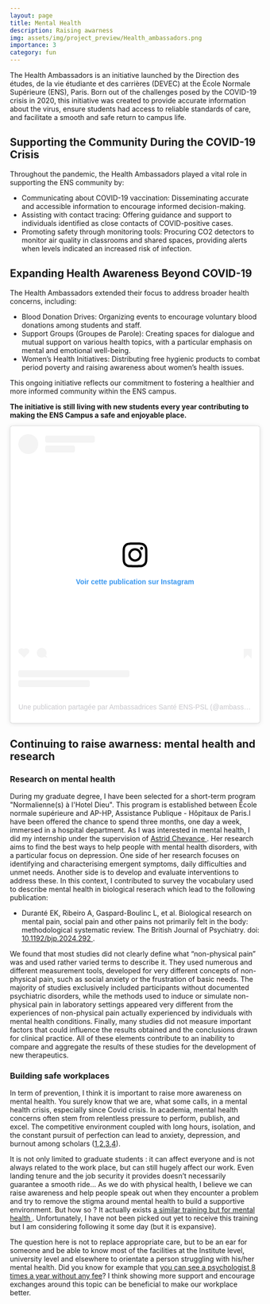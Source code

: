 ```yaml
---
layout: page
title: Mental Health
description: Raising awarness
img: assets/img/project_preview/Health_ambassadors.png
importance: 3
category: fun
---
```


The Health Ambassadors is an initiative launched by the Direction des études, de la vie étudiante et des carrières (DEVEC) at the École Normale Supérieure (ENS), Paris. Born out of the challenges posed by the COVID-19 crisis in 2020, this initiative was created to provide accurate information about the virus, ensure students had access to reliable standards of care, and facilitate a smooth and safe return to campus life.

## Supporting the Community During the COVID-19 Crisis
Throughout the pandemic, the Health Ambassadors played a vital role in supporting the ENS community by:

<ul>
    <li> Communicating about COVID-19 vaccination: Disseminating accurate and accessible information to encourage informed decision-making.</li>
    <li>Assisting with contact tracing: Offering guidance and support to individuals identified as close contacts of COVID-positive cases.</li>
    <li>Promoting safety through monitoring tools: Procuring CO2 detectors to monitor air quality in classrooms and shared spaces, providing alerts when levels indicated an increased risk of infection.</li>
</ul>

## Expanding Health Awareness Beyond COVID-19
The Health Ambassadors extended their focus to address broader health concerns, including:
<ul>
    <li>Blood Donation Drives: Organizing events to encourage voluntary blood donations among students and staff.</li>
    <li> Support Groups (Groupes de Parole): Creating spaces for dialogue and mutual support on various health topics, with a particular emphasis on mental and emotional well-being.</li>
    <li>Women’s Health Initiatives: Distributing free hygienic products to combat period poverty and raising awareness about women’s health issues.</li>
</ul>
This ongoing initiative reflects our commitment to fostering a healthier and more informed community within the ENS campus.

<b>The initiative is still living with new students every year contributing to making the ENS Campus a safe and enjoyable place.</b>

<blockquote class="instagram-media" data-instgrm-captioned data-instgrm-permalink="https://www.instagram.com/p/CV_FOJwq-o6/?utm_source=ig_embed&amp;utm_campaign=loading" data-instgrm-version="14" style=" background:#FFF; border:0; border-radius:3px; box-shadow:0 0 1px 0 rgba(0,0,0,0.5),0 1px 10px 0 rgba(0,0,0,0.15); margin: 1px; max-width:540px; min-width:326px; padding:0; width:99.375%; width:-webkit-calc(100% - 2px); width:calc(100% - 2px);"><div style="padding:16px;"> <a href="https://www.instagram.com/p/CV_FOJwq-o6/?utm_source=ig_embed&amp;utm_campaign=loading" style=" background:#FFFFFF; line-height:0; padding:0 0; text-align:center; text-decoration:none; width:100%;" target="_blank"> <div style=" display: flex; flex-direction: row; align-items: center;"> <div style="background-color: #F4F4F4; border-radius: 50%; flex-grow: 0; height: 40px; margin-right: 14px; width: 40px;"></div> <div style="display: flex; flex-direction: column; flex-grow: 1; justify-content: center;"> <div style=" background-color: #F4F4F4; border-radius: 4px; flex-grow: 0; height: 14px; margin-bottom: 6px; width: 100px;"></div> <div style=" background-color: #F4F4F4; border-radius: 4px; flex-grow: 0; height: 14px; width: 60px;"></div></div></div><div style="padding: 19% 0;"></div> <div style="display:block; height:50px; margin:0 auto 12px; width:50px;"><svg width="50px" height="50px" viewBox="0 0 60 60" version="1.1" xmlns="https://www.w3.org/2000/svg" xmlns:xlink="https://www.w3.org/1999/xlink"><g stroke="none" stroke-width="1" fill="none" fill-rule="evenodd"><g transform="translate(-511.000000, -20.000000)" fill="#000000"><g><path d="M556.869,30.41 C554.814,30.41 553.148,32.076 553.148,34.131 C553.148,36.186 554.814,37.852 556.869,37.852 C558.924,37.852 560.59,36.186 560.59,34.131 C560.59,32.076 558.924,30.41 556.869,30.41 M541,60.657 C535.114,60.657 530.342,55.887 530.342,50 C530.342,44.114 535.114,39.342 541,39.342 C546.887,39.342 551.658,44.114 551.658,50 C551.658,55.887 546.887,60.657 541,60.657 M541,33.886 C532.1,33.886 524.886,41.1 524.886,50 C524.886,58.899 532.1,66.113 541,66.113 C549.9,66.113 557.115,58.899 557.115,50 C557.115,41.1 549.9,33.886 541,33.886 M565.378,62.101 C565.244,65.022 564.756,66.606 564.346,67.663 C563.803,69.06 563.154,70.057 562.106,71.106 C561.058,72.155 560.06,72.803 558.662,73.347 C557.607,73.757 556.021,74.244 553.102,74.378 C549.944,74.521 548.997,74.552 541,74.552 C533.003,74.552 532.056,74.521 528.898,74.378 C525.979,74.244 524.393,73.757 523.338,73.347 C521.94,72.803 520.942,72.155 519.894,71.106 C518.846,70.057 518.197,69.06 517.654,67.663 C517.244,66.606 516.755,65.022 516.623,62.101 C516.479,58.943 516.448,57.996 516.448,50 C516.448,42.003 516.479,41.056 516.623,37.899 C516.755,34.978 517.244,33.391 517.654,32.338 C518.197,30.938 518.846,29.942 519.894,28.894 C520.942,27.846 521.94,27.196 523.338,26.654 C524.393,26.244 525.979,25.756 528.898,25.623 C532.057,25.479 533.004,25.448 541,25.448 C548.997,25.448 549.943,25.479 553.102,25.623 C556.021,25.756 557.607,26.244 558.662,26.654 C560.06,27.196 561.058,27.846 562.106,28.894 C563.154,29.942 563.803,30.938 564.346,32.338 C564.756,33.391 565.244,34.978 565.378,37.899 C565.522,41.056 565.552,42.003 565.552,50 C565.552,57.996 565.522,58.943 565.378,62.101 M570.82,37.631 C570.674,34.438 570.167,32.258 569.425,30.349 C568.659,28.377 567.633,26.702 565.965,25.035 C564.297,23.368 562.623,22.342 560.652,21.575 C558.743,20.834 556.562,20.326 553.369,20.18 C550.169,20.033 549.148,20 541,20 C532.853,20 531.831,20.033 528.631,20.18 C525.438,20.326 523.257,20.834 521.349,21.575 C519.376,22.342 517.703,23.368 516.035,25.035 C514.368,26.702 513.342,28.377 512.574,30.349 C511.834,32.258 511.326,34.438 511.181,37.631 C511.035,40.831 511,41.851 511,50 C511,58.147 511.035,59.17 511.181,62.369 C511.326,65.562 511.834,67.743 512.574,69.651 C513.342,71.625 514.368,73.296 516.035,74.965 C517.703,76.634 519.376,77.658 521.349,78.425 C523.257,79.167 525.438,79.673 528.631,79.82 C531.831,79.965 532.853,80.001 541,80.001 C549.148,80.001 550.169,79.965 553.369,79.82 C556.562,79.673 558.743,79.167 560.652,78.425 C562.623,77.658 564.297,76.634 565.965,74.965 C567.633,73.296 568.659,71.625 569.425,69.651 C570.167,67.743 570.674,65.562 570.82,62.369 C570.966,59.17 571,58.147 571,50 C571,41.851 570.966,40.831 570.82,37.631"></path></g></g></g></svg></div><div style="padding-top: 8px;"> <div style=" color:#3897f0; font-family:Arial,sans-serif; font-size:14px; font-style:normal; font-weight:550; line-height:18px;">Voir cette publication sur Instagram</div></div><div style="padding: 12.5% 0;"></div> <div style="display: flex; flex-direction: row; margin-bottom: 14px; align-items: center;"><div> <div style="background-color: #F4F4F4; border-radius: 50%; height: 12.5px; width: 12.5px; transform: translateX(0px) translateY(7px);"></div> <div style="background-color: #F4F4F4; height: 12.5px; transform: rotate(-45deg) translateX(3px) translateY(1px); width: 12.5px; flex-grow: 0; margin-right: 14px; margin-left: 2px;"></div> <div style="background-color: #F4F4F4; border-radius: 50%; height: 12.5px; width: 12.5px; transform: translateX(9px) translateY(-18px);"></div></div><div style="margin-left: 8px;"> <div style=" background-color: #F4F4F4; border-radius: 50%; flex-grow: 0; height: 20px; width: 20px;"></div> <div style=" width: 0; height: 0; border-top: 2px solid transparent; border-left: 6px solid #f4f4f4; border-bottom: 2px solid transparent; transform: translateX(16px) translateY(-4px) rotate(30deg)"></div></div><div style="margin-left: auto;"> <div style=" width: 0px; border-top: 8px solid #F4F4F4; border-right: 8px solid transparent; transform: translateY(16px);"></div> <div style=" background-color: #F4F4F4; flex-grow: 0; height: 12px; width: 16px; transform: translateY(-4px);"></div> <div style=" width: 0; height: 0; border-top: 8px solid #F4F4F4; border-left: 8px solid transparent; transform: translateY(-4px) translateX(8px);"></div></div></div> <div style="display: flex; flex-direction: column; flex-grow: 1; justify-content: center; margin-bottom: 24px;"> <div style=" background-color: #F4F4F4; border-radius: 4px; flex-grow: 0; height: 14px; margin-bottom: 6px; width: 224px;"></div> <div style=" background-color: #F4F4F4; border-radius: 4px; flex-grow: 0; height: 14px; width: 144px;"></div></div></a><p style=" color:#c9c8cd; font-family:Arial,sans-serif; font-size:14px; line-height:17px; margin-bottom:0; margin-top:8px; overflow:hidden; padding:8px 0 7px; text-align:center; text-overflow:ellipsis; white-space:nowrap;"><a href="https://www.instagram.com/p/CV_FOJwq-o6/?utm_source=ig_embed&amp;utm_campaign=loading" style=" color:#c9c8cd; font-family:Arial,sans-serif; font-size:14px; font-style:normal; font-weight:normal; line-height:17px; text-decoration:none;" target="_blank">Une publication partagée par Ambassadrices Santé ENS-PSL (@ambassadeurs_sante_ens)</a></p></div></blockquote>
<script async src="//www.instagram.com/embed.js"></script>


## Continuing to raise awarness: mental health and research

### Research on mental health

During my graduate degree, I have been selected for a short-term program "Normalienne(s) à l'Hotel Dieu". This program is established between École normale supérieure and AP-HP, Assistance Publique - Hôpitaux de Paris.I have been offered the chance to spend three months, one day a week, immersed in a hospital department. As I was interested in mental health, I did my internship under the supervision of <a href="https://www.astrid-chevance.fr/"> Astrid Chevance </a>. Her research aims to find the best ways to help people with mental health disorders, with a particular focus on depression. One side of her research focuses on identifying and characterising emergent symptoms, daily difficulties and unmet needs. Another side is to develop and evaluate interventions to address these. In this context, I contributed to survey the vocabulary used to describe mental health in biological reserach which lead to the following publication:

- Duranté EK, Ribeiro A, Gaspard-Boulinc L, et al. Biological research on mental pain, social pain and other pains not primarily felt in the body: methodological systematic review. The British Journal of Psychiatry. doi:<a href="https://doi.org/10.1192/bjp.2024.292"> 10.1192/bjp.2024.292 </a>.

We found that most studies did not clearly define what “non-physical pain” was and used rather varied terms to describe it. They used numerous and different measurement tools, developed for very different concepts of non-physical pain, such as social anxiety or the frustration of basic needs. The majority of studies exclusively included participants without documented psychiatric disorders, while the methods used to induce or simulate non-physical pain in laboratory settings appeared very different from the experiences of non-physical pain actually experienced by individuals with mental health conditions. Finally, many studies did not measure important factors that could influence the results obtained and the conclusions drawn for clinical practice. All of these elements contribute to an inability to compare and aggregate the results of these studies for the development of new therapeutics.


### Building safe workplaces

In term of prevention, I think it is important to raise more awareness on mental health. You surely know that we are, what some calls, in a mental health crisis, especially since Covid crisis. In academia, mental health concerns often stem from relentless pressure to perform, publish, and excel. The competitive environment coupled with long hours, isolation, and the constant pursuit of perfection can lead to anxiety, depression, and burnout among scholars (<a href="https://www.santepubliquefrance.fr/maladies-et-traumatismes/sante-mentale">1<a/>,<a href="https://www.nature.com/articles/d41586-023-01703-9">2<a/>,<a href="https://www.nature.com/articles/d41586-023-01708-4">3<a/>,<a href="https://www.nature.com/articles/d41586-022-03394-0">4<a/>).

It is not only limited to graduate students :  it can affect everyone and is not always related to the work place, but can still hugely affect our work. Even landing tenure and the job security it provides doesn’t necessarily guarantee a smooth ride… As we do with physical health, I believe we can raise awareness and help people speak out when they encounter a problem and try to remove the stigma around mental health to build a supportive environment. But how so ? It actually exists <a href="https://pssmfrance.fr/etre-secouriste/"> a similar training but for mental health </a>. Unfortunately, I have not been picked out yet to receive this training but I am considering following it some day (but it is expansive).

The question here is not to replace appropriate care, but to be an ear for someone and be able to know most of the facilities at the Institute level, university level and elsewhere to orientate a person struggling with his/her mental health. Did you know for example that <a href="https://monsoutienpsy.sante.gouv.fr/"> you can see a psychologist 8 times a year without any fee</a>? I think showing more support and encourage exchanges around this topic can be beneficial to make our workplace better.
